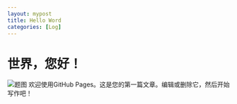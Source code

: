 ```yaml
---
layout: mypost
title: Hello Word
categories: [Log]
---
```


# 世界，您好！
![题图](001.jpg)
欢迎使用GitHub Pages。这是您的第一篇文章。编辑或删除它，然后开始写作吧！